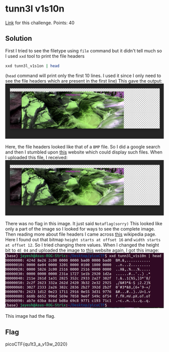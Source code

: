 # tunn3l v1s10n
[Link](https://play.picoctf.org/practice/challenge/112?category=4&page=1) for this challenge.
Points: 40

## Solution
First I tried to see the filetype using `file` command but it didn't tell much so I used `xxd` tool to print the file headers
```bash
xxd tunn3l_v1s1on | head
```
(`head` command will print only the first 10 lines. I used it since I only need to see the file headers which are present in the first line)
This gave the output:
![File Headers](Images/tunnel1.png)

Here, the file headers looked like that of a `BMP` file. So I did a google search and then I stumbled upon [this](https://www.photopea.com) website which could display such files.
When I uploaded this file, I received:
![tunnel2](Images/tunnel2.png)

There was no flag in this image. It just said `Notaflag(sorry)`
This looked like only a part of the image so I looked for ways to see the complete image. Then reading more about file headers I came across [this](https://en.wikipedia.org/wiki/BMP_file_format) wikipedia page. Here I found out that bitmap `height starts at offset 16` and `width starts at offset 12`. So I tried changing there values. When I changed the height bit to `4E 04` and uploaded the image to [this](https://www.photopea.com) website again, I got this image:
![tunnel2](Images/tunnel3.png)

This image had the flag.

## Flag
picoCTF{qu1t3_a_v13w_2020}
